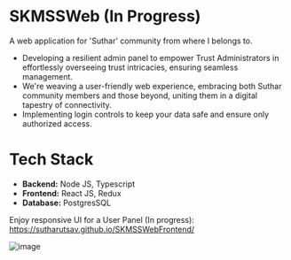 # SKMSSWeb (In Progress)
A web application for 'Suthar' community from where I belongs to.

- Developing a resilient admin panel to empower Trust Administrators in effortlessly overseeing trust intricacies, ensuring seamless management.
- We're weaving a user-friendly web experience, embracing both Suthar community members and those beyond, uniting them in a digital tapestry of connectivity.
- Implementing login controls to keep your data safe and ensure only authorized access.

# Tech Stack
- **Backend:** Node JS, Typescript
- **Frontend:** React JS, Redux
- **Database:** PostgresSQL

Enjoy responsive UI for a User Panel (In progress):
https://sutharutsav.github.io/SKMSSWebFrontend/

![image](https://github.com/SutharUtsav/SKMSSWeb/assets/77385994/8362ecea-2299-4415-b2ea-b42a785d3b1d)
